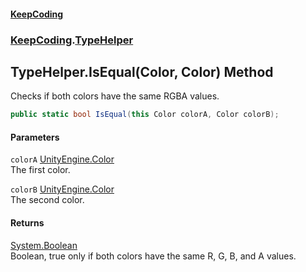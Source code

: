 #### [KeepCoding](index.md 'index')
### [KeepCoding](KeepCoding.md 'KeepCoding').[TypeHelper](TypeHelper.md 'KeepCoding.TypeHelper')
## TypeHelper.IsEqual(Color, Color) Method
Checks if both colors have the same RGBA values.  
```csharp
public static bool IsEqual(this Color colorA, Color colorB);
```
#### Parameters
<a name='KeepCoding_TypeHelper_IsEqual(Color_Color)_colorA'></a>
`colorA` [UnityEngine.Color](https://docs.microsoft.com/en-us/dotnet/api/UnityEngine.Color 'UnityEngine.Color')  
The first color.
  
<a name='KeepCoding_TypeHelper_IsEqual(Color_Color)_colorB'></a>
`colorB` [UnityEngine.Color](https://docs.microsoft.com/en-us/dotnet/api/UnityEngine.Color 'UnityEngine.Color')  
The second color.
  
#### Returns
[System.Boolean](https://docs.microsoft.com/en-us/dotnet/api/System.Boolean 'System.Boolean')  
Boolean, true only if both colors have the same R, G, B, and A values.
